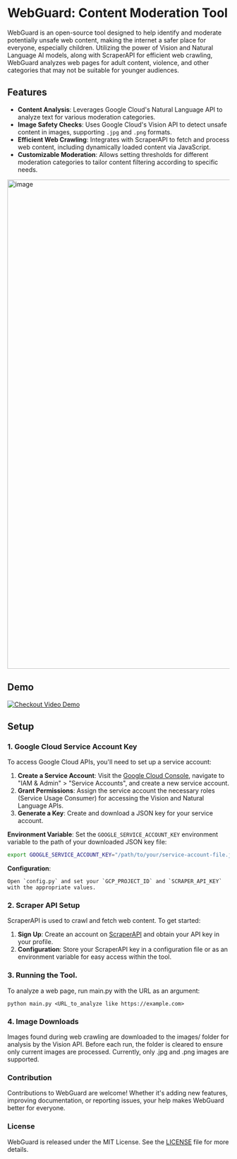 # WebGuard: Content Moderation Tool

WebGuard is an open-source tool designed to help identify and moderate potentially unsafe web content, making the internet a safer place for everyone, especially children. Utilizing the power of Vision and Natural Language AI models, along with ScraperAPI for efficient web crawling, WebGuard analyzes web pages for adult content, violence, and other categories that may not be suitable for younger audiences.

## Features

- **Content Analysis**: Leverages Google Cloud's Natural Language API to analyze text for various moderation categories.
- **Image Safety Checks**: Uses Google Cloud's Vision API to detect unsafe content in images, supporting `.jpg` and `.png` formats.
- **Efficient Web Crawling**: Integrates with ScraperAPI to fetch and process web content, including dynamically loaded content via JavaScript.
- **Customizable Moderation**: Allows setting thresholds for different moderation categories to tailor content filtering according to specific needs.

<img width="1107" alt="image" src="https://github.com/snrism/webguard/assets/2106559/236a102e-ac17-41f7-b8c2-b3e873b23f27">

## Demo
[![Checkout Video Demo](https://img.youtube.com/vi/0lQ3iAB3igM/0.jpg)](https://youtu.be/0lQ3iAB3igM?si=QmeAm6651EbX7FkX)

## Setup

### 1. Google Cloud Service Account Key

To access Google Cloud APIs, you'll need to set up a service account:

1. **Create a Service Account**: Visit the [Google Cloud Console](https://console.cloud.google.com/), navigate to "IAM & Admin" > "Service Accounts", and create a new service account.
2. **Grant Permissions**: Assign the service account the necessary roles (Service Usage Consumer) for accessing the Vision and Natural Language APIs.
3. **Generate a Key**: Create and download a JSON key for your service account.

**Environment Variable**:
Set the `GOOGLE_SERVICE_ACCOUNT_KEY` environment variable to the path of your downloaded JSON key file:

```bash
export GOOGLE_SERVICE_ACCOUNT_KEY="/path/to/your/service-account-file.json"
```

**Configuration**:
```
Open `config.py` and set your `GCP_PROJECT_ID` and `SCRAPER_API_KEY` with the appropriate values.
```

### 2. Scraper API Setup

ScraperAPI is used to crawl and fetch web content. To get started:

1. **Sign Up**: Create an account on [ScraperAPI](https://dashboard.scraperapi.com) and obtain your API key in your profile.
2. **Configuration**: Store your ScraperAPI key in a configuration file or as an environment variable for easy access within the tool.

### 3. Running the Tool.

To analyze a web page, run main.py with the URL as an argument:

```
python main.py <URL_to_analyze like https://example.com>
```

### 4. Image Downloads
Images found during web crawling are downloaded to the images/ folder for analysis by the Vision API. Before each run, the folder is cleared to ensure only current images are processed. Currently, only .jpg and .png images are supported.


### Contribution
Contributions to WebGuard are welcome! Whether it's adding new features, improving documentation, or reporting issues, your help makes WebGuard better for everyone.

### License
WebGuard is released under the MIT License. See the [LICENSE](LICENSE) file for more details.

